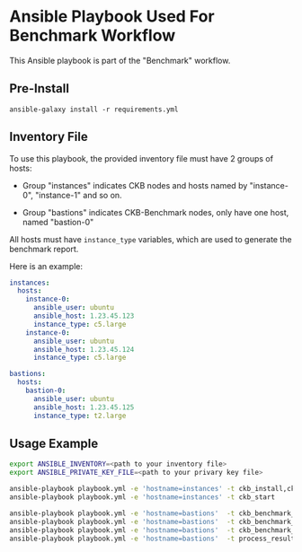 # Ansible Playbook Used For Benchmark Workflow

This Ansible playbook is part of the "Benchmark" workflow.

## Pre-Install

```
ansible-galaxy install -r requirements.yml
```

## Inventory File

To use this playbook, the provided inventory file must have 2 groups of hosts:
  * Group "instances" indicates CKB nodes and hosts named by "instance-0", "instance-1" and so on.

  * Group "bastions" indicates CKB-Benchmark nodes, only have one host, named "bastion-0"

All hosts must have `instance_type` variables, which are used to generate the benchmark report.

Here is an example:

```yaml
instances:
  hosts:
    instance-0:
      ansible_user: ubuntu
      ansible_host: 1.23.45.123
      instance_type: c5.large
    instance-0:
      ansible_user: ubuntu
      ansible_host: 1.23.45.124
      instance_type: c5.large

bastions:
  hosts:
    bastion-0:
      ansible_user: ubuntu
      ansible_host: 1.23.45.125
      instance_type: t2.large
```

## Usage Example

```bash
export ANSIBLE_INVENTORY=<path to your inventory file>
export ANSIBLE_PRIVATE_KEY_FILE=<path to your privary key file>

ansible-playbook playbook.yml -e 'hostname=instances' -t ckb_install,ckb_configure
ansible-playbook playbook.yml -e 'hostname=instances' -t ckb_start

ansible-playbook playbook.yml -e 'hostname=bastions'  -t ckb_benchmark_install
ansible-playbook playbook.yml -e 'hostname=bastions'  -t ckb_benchmark_prepare
ansible-playbook playbook.yml -e 'hostname=bastions'  -t ckb_benchmark_start
ansible-playbook playbook.yml -e 'hostname=bastions'  -t process_result
```
